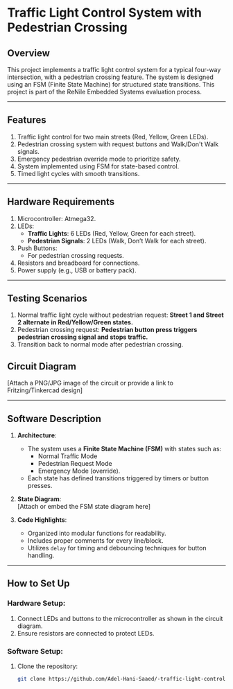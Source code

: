 # Traffic Light Control System with Pedestrian Crossing

## Overview
This project implements a traffic light control system for a typical four-way intersection, with a pedestrian crossing feature. The system is designed using an FSM (Finite State Machine) for structured state transitions. This project is part of the ReNile Embedded Systems evaluation process.

---

## Features
1. Traffic light control for two main streets (Red, Yellow, Green LEDs).
2. Pedestrian crossing system with request buttons and Walk/Don't Walk signals.
3. Emergency pedestrian override mode to prioritize safety.
4. System implemented using FSM for state-based control.
5. Timed light cycles with smooth transitions.

---

## Hardware Requirements
1. Microcontroller: Atmega32.
2. LEDs:
   - **Traffic Lights**: 6 LEDs (Red, Yellow, Green for each street).
   - **Pedestrian Signals**: 2 LEDs (Walk, Don’t Walk for each street).
3. Push Buttons:
   - For pedestrian crossing requests.
4. Resistors and breadboard for connections.
5. Power supply (e.g., USB or battery pack).

---

## Testing Scenarios
1. Normal traffic light cycle without pedestrian request:
**Street 1 and Street 2 alternate in Red/Yellow/Green states.**
2. Pedestrian crossing request:
**Pedestrian button press triggers pedestrian crossing signal and stops traffic.**
3. Transition back to normal mode after pedestrian crossing.



## Circuit Diagram
[Attach a PNG/JPG image of the circuit or provide a link to Fritzing/Tinkercad design]

---

## Software Description
1. **Architecture**:  
   - The system uses a **Finite State Machine (FSM)** with states such as:
     - Normal Traffic Mode
     - Pedestrian Request Mode
     - Emergency Mode (override).
   - Each state has defined transitions triggered by timers or button presses.

2. **State Diagram**:  
   [Attach or embed the FSM state diagram here]

3. **Code Highlights**:
   - Organized into modular functions for readability.
   - Includes proper comments for every line/block.
   - Utilizes `delay` for timing and debouncing techniques for button handling.

---

## How to Set Up
### Hardware Setup:
1. Connect LEDs and buttons to the microcontroller as shown in the circuit diagram.
2. Ensure resistors are connected to protect LEDs.

### Software Setup:
1. Clone the repository:
   ```bash
   git clone https://github.com/Adel-Hani-Saaed/-traffic-light-control-system-for-a-typical-four-way-intersection-including-a-pedestrian-crossing.git
